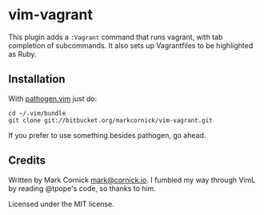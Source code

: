 # vim-vagrant

This plugin adds a `:Vagrant` command that runs vagrant, with tab
completion of subcommands. It also sets up Vagrantfiles to be highlighted
as Ruby.

## Installation

With [pathogen.vim](https://github.com/tpope/vim-pathogen) just do:

    cd ~/.vim/bundle
    git clone git://bitbucket.org/markcornick/vim-vagrant.git

If you prefer to use something besides pathogen, go ahead.

## Credits

Written by Mark Cornick <mark@cornick.io>. I fumbled my way through
VimL by reading @tpope's code, so thanks to him.

Licensed under the MIT license.
